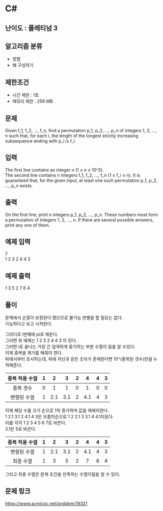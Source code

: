 # C#

## 난이도 : 플레티넘 3

## 알고리즘 분류
  - 정렬
  - 해 구성하기

## 제한조건
  - 시간 제한 : 1초
  - 메모리 제한 : 256 MB

## 문제
Given f_1, f_2, ..., f_n, find a permutation p_1, p_2, ..., p_n of integers 1, 2, ..., n such that, for each i, the length of the longest strictly increasing subsequence ending with p_i is f_i.<br/>


## 입력
The first line contains an integer n (1 ≤ n ≤ 10^5).<br/>
The second line contains n integers f_1, f_2, ..., f_n (1 ≤ f_i ≤ n). It is guaranteed that, for the given input, at least one such permutation p_1, p_2, ..., p_n exists.<br/>


## 출력
On the first line, print n integers p_1, p_2, ..., p_n. These numbers must form a permutation of integers 1, 2, ..., n. If there are several possible answers, print any one of them.<br/>


## 예제 입력
7<br/>
1 2 3 2 4 4 3<br/>

## 예제 출력
1 3 5 2 7 6 4<br/>


## 풀이
문제에서 순열이 보장된다 했으므로 불가능 판별을 할 필요는 없다.<br/>
가능하다고 보고 시작한다.<br/>

그리디로 i번째에 pi로 채운다.<br/>
그러면 위 예제는 1 2 3 2 4 4 3 이 된다.<br/> 
그러면 i로 끝나는 가장 긴 엄격하게 증가하는 부분 수열이 됨을 알 수있다.<br/>
이제 중복을 제거를 해줘야 한다.<br/>
뒤에서부터 조사하는데, 뒤에 자신과 같은 숫자가 존재한다면 10^(중복된 갯수)만큼 누적해준다.<br/>


|중복 허용 수열|1|2|3|2|4|4|3|
|:---:|:---:|:---:|:---:|:---:|:---:|:---:|:---:|
|중복 갯수|0|1|1|0|1|0|0|
|변형된 수열|1|2.1|3.1|2|4.1|4|3|


이제 해당 수를 크기 순으로 1씩 증가하며 값을 재배치한다.<br/>
1 2.1 3.1 2 4.1 4 3은 오름차순으로 1 2 2.1 3 3.1 4 4.1이된다.<br/>
이를 각각 1 2 3 4 5 6 7로 바꾼다.<br/>
3.1은 5로 바꾼다.<br/>


|중복 허용 수열|1|2|3|2|4|4|3|
|:---:|:---:|:---:|:---:|:---:|:---:|:---:|:---:|
|변형된 수열|1|2.1|3.1|2|4.1|4|3|
|최종 수열|1|3|5|2|7|6|4|


그리고 최종 수열은 문제 조건을 만족하는 수열이됨을 알 수 있다.<br/>


## 문제 링크
https://www.acmicpc.net/problem/19321